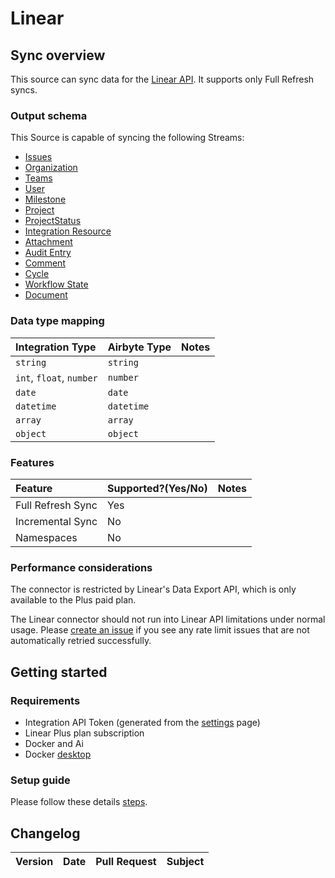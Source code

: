 # Linear

## Sync overview

This source can sync data for the [Linear API](https://developers.linear.app/docs/). It supports only Full Refresh syncs.

### Output schema

This Source is capable of syncing the following Streams:

* [Issues](https://github.com/linear/linear/blob/master/packages/sdk/src/schema.graphql#L2519)
* [Organization](https://github.com/linear/linear/blob/master/packages/sdk/src/schema.graphql#L7098)
* [Teams](https://github.com/linear/linear/blob/master/packages/sdk/src/schema.graphql#L10249)
* [User](https://github.com/linear/linear/blob/master/packages/sdk/src/schema.graphql#L11949)
* [Milestone](https://github.com/linear/linear/blob/master/packages/sdk/src/schema.graphql#L4205)
* [Project](https://github.com/linear/linear/blob/master/packages/sdk/src/schema.graphql#L7667)
* [ProjectStatus](https://github.com/linear/linear/blob/master/packages/sdk/src/schema.graphql#L7667)
* [Integration Resource](https://github.com/linear/linear/blob/master/packages/sdk/src/schema.graphql#L2297)
* [Attachment](https://github.com/linear/linear/blob/master/packages/sdk/src/schema.graphql#L144)
* [Audit Entry](https://github.com/linear/linear/blob/master/packages/sdk/src/schema.graphql#L336)
* [Comment](https://github.com/linear/linear/blob/master/packages/sdk/src/schema.graphql#L622)
* [Cycle](https://github.com/linear/linear/blob/master/packages/sdk/src/schema.graphql#L1105)
* [Workflow State](https://github.com/linear/linear/blob/master/packages/sdk/src/schema.graphql#L12325)
* [Document](https://github.com/linear/linear/blob/master/packages/sdk/src/schema.graphql#L1438)

### Data type mapping

| Integration Type | Airbyte Type | Notes |
| :--- | :--- | :--- |
| `string` | `string` |  |
| `int`, `float`, `number` | `number` |  |
| `date` | `date` |  |
| `datetime` | `datetime` |  |
| `array` | `array` |  |
| `object` | `object` |  |

### Features

| Feature | Supported?\(Yes/No\) | Notes |
| :--- | :--- | :--- |
| Full Refresh Sync | Yes |  |
| Incremental Sync | No |  |
| Namespaces | No |  |

### Performance considerations

The connector is restricted by Linear's Data Export API, which is only available to the Plus paid plan.

The Linear connector should not run into Linear API limitations under normal usage. Please [create an issue](https://github.com/airbytehq/airbyte/issues) if you see any rate limit issues that are not automatically retried successfully.

## Getting started

### Requirements

* Integration API Token (generated from the [settings](https://linear.app/settings/integrations/airbyte) page)
* Linear Plus plan subscription
* Docker and Ai
* Docker [desktop](https://www.docker.com/products/docker-desktop/)

### Setup guide

Please follow these details [steps](https://linear.app/docs/airbyte).

## Changelog

| Version | Date | Pull Request | Subject |
| :--- | :--- | :--- | :--- |

